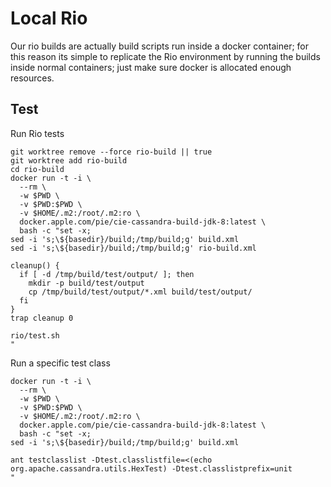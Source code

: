 # Local Rio

Our rio builds are actually build scripts run inside a docker container; for this reason its simple to replicate the Rio environment by running the builds inside normal containers; just make sure docker is allocated enough resources.

## Test

Run Rio tests

```
git worktree remove --force rio-build || true
git worktree add rio-build
cd rio-build
docker run -t -i \
  --rm \
  -w $PWD \
  -v $PWD:$PWD \
  -v $HOME/.m2:/root/.m2:ro \
  docker.apple.com/pie/cie-cassandra-build-jdk-8:latest \
  bash -c "set -x;
sed -i 's;\${basedir}/build;/tmp/build;g' build.xml
sed -i 's;\${basedir}/build;/tmp/build;g' rio-build.xml

cleanup() {
  if [ -d /tmp/build/test/output/ ]; then
    mkdir -p build/test/output
    cp /tmp/build/test/output/*.xml build/test/output/
  fi
}
trap cleanup 0

rio/test.sh
"
```

Run a specific test class

```
docker run -t -i \
  --rm \
  -w $PWD \
  -v $PWD:$PWD \
  -v $HOME/.m2:/root/.m2:ro \
  docker.apple.com/pie/cie-cassandra-build-jdk-8:latest \
  bash -c "set -x;
sed -i 's;\${basedir}/build;/tmp/build;g' build.xml

ant testclasslist -Dtest.classlistfile=<(echo org.apache.cassandra.utils.HexTest) -Dtest.classlistprefix=unit
"
```
